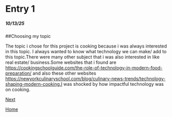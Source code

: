 # Entry 1
##### 10/13/25

##Choosing my topic

The topic i chose for this project is cooking because i was always interested in this topic. I always wanted to know what technology we can make/ add to this topic.There were many other subject that i was also interested in like real estate/ business.Some websites that i found are https://cookingschoolguide.com/the-role-of-technology-in-modern-food-preparation/ and also these other websites https://newyorkculinaryschool.com/blog/culinary-news-trends/technology-shaping-modern-cooking.I was shocked by how impactful technology was on cooking.

[Next](entry02.md)

[Home](../README.md)
